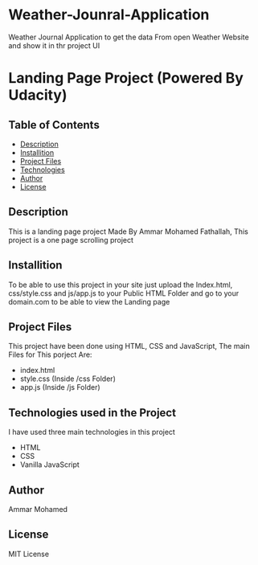 # Weather-Jounral-Application

Weather Journal Application to get the data From open Weather Website and show it in thr project UI

# Landing Page Project (Powered By Udacity)

## Table of Contents

- [Description](#description)
- [Installition](#installition)
- [Project Files](#Project-files)
- [Technologies](#Technologies-used-in-the-Project)
- [Author](#Author)
- [License](#License)

## Description

This is a landing page project Made By Ammar Mohamed Fathallah, This project is a one page scrolling project

## Installition

To be able to use this project in your site just upload the Index.html, css/style.css and js/app.js to your Public HTML Folder and go to your domain.com to be able to view the Landing page

## Project Files

This project have been done using HTML, CSS and JavaScript, The main Files for This porject Are:

- index.html
- style.css (Inside /css Folder)
- app.js (Inside /js Folder)

## Technologies used in the Project

I have used three main technologies in this project

- HTML
- CSS
- Vanilla JavaScript

## Author

Ammar Mohamed

## License

MIT License
